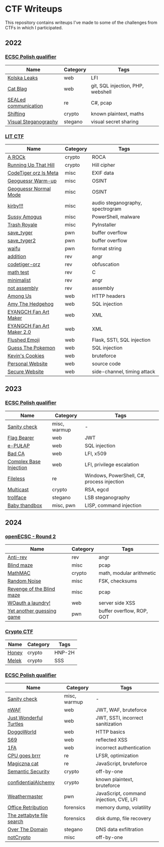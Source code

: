 # CTF Writeups
This repository contains writeups I've made to some of the challenges from CTFs in which I participated.

## 2022

### [ECSC Polish qualifier](https://hack.cert.pl)

| Name | Category | Tags |
| -- | -- | -- |
| [Kolska Leaks](./2022/ecsc%20Polish%20qualifier/Kolska%20Leaks/) | web | LFI |
| [Cat Blag](./2022/ecsc%20Polish%20qualifier/Cat%20Blag/) | web | git, SQL injection, PHP, webshell |
| [SEALed communication](./2022/ecsc%20Polish%20qualifier/SEALed%20communication/) | re | C#, pcap |
| [Shifting](./2022/ecsc%20Polish%20qualifier/Shifting/) | crypto | known plaintext, maths |
| [Visual Steganography](./2022/ecsc%20Polish%20qualifier/Visual%20Steganography/) | stegano | visual secret sharing |

### [LIT CTF](https://ctftime.org/event/1694/)

| Name | Category | Tags |
| -- | -- | -- |
| [A ROCk](./2022/lit/crypto/A%20ROCk/) | crypto | ROCA |
| [Running Up That Hill](./2022/lit/crypto/Running%20Up%20That%20Hill/) | crypto | Hill cipher |
| [CodeTiger orz Is Meta](./2022/lit/misc/CodeTiger%20orz%20Is%20Meta/) | misc | EXIF data |
| [Geoguessr Warm-up](./2022/lit/misc/Geoguessr%20Warm-up/) | misc | OSINT |
| [Geoguessr Normal Mode](./2022/lit/misc/Geoguessr%20Normal%20Mode/) | misc | OSINT |
| [kirby!!!](./2022/lit/misc/kirby!!!/) | misc | audio steganography, spectrogram |
| [Sussy Amogus](./2022/lit/misc/Sussy%20Amogus/) | misc | PowerShell, malware |
| [Trash Royale](./2022/lit/misc/Trash%20Royale/) | misc | PyInstaller |
| [save_tyger](./2022/lit/pwn/save_tyger/) | pwn | buffer overflow |
| [save_tyger2](./2022/lit/pwn/save_tyger2/) | pwn | buffer overflow |
| [waifu](./2022/lit/pwn/waifu/) | pwn | format string |
| [addition](./2022/lit/rev/addition/) | rev | angr |
| [codetiger-orz](./2022/lit/rev/codetiger-orz/) | rev | obfuscation |
| [math test](./2022/lit/rev/math%20test/) | rev | C |
| [minimalist](./2022/lit/rev/minimalist/) | rev | angr |
| [not assembly](./2022/lit/rev/not%20assembly/) | rev | assembly |
| [Among Us](./2022/lit/web/Among%20Us/) | web | HTTP headers |
| [Amy The Hedgehog](./2022/lit/web/Amy%20The%20Hedgehog/) | web | SQL injection |
| [EYANGCH Fan Art Maker](./2022/lit/web/EYANGCH%20Fan%20Art%20Maker/) | web | XML |
| [EYANGCH Fan Art Maker 2.0](./2022/lit/web/EYANGCH%20Fan%20Art%20Maker%202.0/) | web | XML |
| [Flushed Emoji](./2022/lit/web/Flushed%20Emoji/) | web | Flask, SSTI, SQL injection |
| [Guess The Pokemon](./2022/lit/web/Guess%20The%20Pokemon/) | web | SQL injection |
| [Kevin's Cookies](./2022/lit/web/Kevin's%20Cookies/) | web | bruteforce |
| [Personal Website](./2022/lit/web/Personal%20Website/) | web | source code |
| [Secure Website](./2022/lit/web/Secure%20Website/) | web | side-channel, timing attack |

## 2023

### [ECSC Polish qualifier](https://hack.cert.pl)

| Name | Category | Tags |
| -- | -- | -- |
| [Sanity check](./2023/ecsc%20Polish%20qualifier/Sanity%20check/) | misc, warmup | - |
| [Flag Bearer](./2023/ecsc%20Polish%20qualifier/Flag%20Bearer/) | web | JWT |
| [e-PUŁAP](./2023/ecsc%20Polish%20qualifier/e-PULAP/) | web | SQL injection |
| [Bad CA](./2023/ecsc%20Polish%20qualifier/Bad%20CA/) | web | LFI, x509 |
| [Complex Base Injection](./2023/ecsc%20Polish%20qualifier/Complex%20Base%20Inception/) | web | LFI, privilege escalation |
| [Fileless](./2023/ecsc%20Polish%20qualifier/Fileless/) | re | Windows, PowerShell, C#, process injection |
| [Multicast](./2023/ecsc%20Polish%20qualifier/Multicast/) | crypto | RSA, egcd |
| [trollface](./2023/ecsc%20Polish%20qualifier/trollface/) | stegano | LSB steganography |
| [Baby thandbox](./2023/ecsc%20Polish%20qualifier/Baby%20thandbox/) | misc, pwn | LISP, command injection |


## 2024

### [openECSC - Round 2](https://ecsc2024.it/openECSC/round-2)

| Name | Category | Tags |
| -- | -- | -- |
| [Anti-rev](./2024/openecsc/round2/Anti-rev/) | rev | angr |
| [Blind maze](./2024/openecsc/round2/Blind%20maze/) | misc | pcap |
| [MathMAC](./2024/openecsc/round2/MathMAC/) | crypto | math, modular arithmetic |
| [Random Noise](./2024/openecsc/round2/Random%20Noise/) | misc | FSK, checksums |
| [Revenge of the Blind maze](./2024/openecsc/round2/Revenge%20of%20the%20Blind%20maze/) | misc | pcap |
| [WOauth a laundry!](./2024/openecsc/round2/WOauth%20a%20laundry!/) | web | server side XSS |
| [Yet another guessing game](./2024/openecsc/round2/Yet%20another%20guessing%20game/) | pwn | buffer overflow, ROP, GOT |

### [Crypto CTF](https://ctftime.org/event/2210/)

| Name | Category | Tags |
| -- | -- | -- |
| [Honey](./2024/cryptoctf/Honey/) | crypto | HNP-2H |
| [Melek](./2024/cryptoctf/Melek/) | crypto | SSS |

### [ECSC Polish qualifier](https://hack.cert.pl)

| Name | Category | Tags |
| -- | -- | -- |
| [Sanity check](./2024/ecsc%20Polish%20qualifier/Sanity%20check/) | misc, warmup | - |
| [nWAF](./2024/ecsc%20Polish%20qualifier/nWAF/) | web | JWT, WAF, bruteforce |
| [Just Wonderful Turtles](./2024/ecsc%20Polish%20qualifier/Just%20Wonderful%20Turtles/) | web | JWT, SSTI, incorrect sanitization |
| [DoggoWorld](./2024/ecsc%20Polish%20qualifier/DoggoWorld/) | web | HTTP basics |
| [S69](./2024/ecsc%20Polish%20qualifier/S69/) | web | reflected XSS |
| [1FA](./2024/ecsc%20Polish%20qualifier/1FA/) | web | incorrect authentication |
| [CPU goes brrr](./2024/ecsc%20Polish%20qualifier/CPU%20goes%20brrr/) | re | LFSR, optimization |
| [Magiczna cat](./2024/ecsc%20Polish%20qualifier/Magiczna%20cat/) | re | JavaScript, bruteforce |
| [Semantic Security](./2024/ecsc%20Polish%20qualifier/Semantic%20Security/) | crypto | off-by-one |
| [confidentialAlchemy](./2024/ecsc%20Polish%20qualifier/confidentialAlchemy/) | crypto | known plaintext, bruteforce |
| [Weathermaster](./2024/ecsc%20Polish%20qualifier/Weathermaster/) | pwn | JavaScript, command injection, CVE, LFI |
| [Office Retribution](./2024/ecsc%20Polish%20qualifier/Office%20Retribution/) | forensics | memory dump, volatility |
| [The zettabyte file search](./2024/ecsc%20Polish%20qualifier/The%20zettabyte%20file%20search/) | forensics | disk dump, file recovery |
| [Over The Domain](./2024/ecsc%20Polish%20qualifier/Over%20The%20Domain/) | stegano | DNS data exfiltration |
| [notCrypto](./2024/ecsc%20Polish%20qualifier/notCrypto/) | misc | off-by-one |